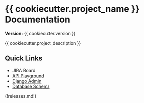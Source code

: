 # {{ cookiecutter.project_name }} Documentation

__Version:__ {{ cookiecutter.version }}

{{ cookiecutter.project_description }}

## Quick Links

- JIRA Board
- [API Playground](/api-plaground)
- [Django Admin](/admin)
- [Database Schema](backend/database-schema.svg)

{!releases.md!}
